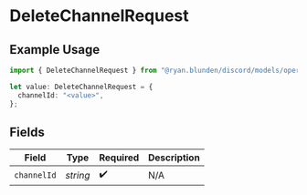 # DeleteChannelRequest

## Example Usage

```typescript
import { DeleteChannelRequest } from "@ryan.blunden/discord/models/operations";

let value: DeleteChannelRequest = {
  channelId: "<value>",
};
```

## Fields

| Field              | Type               | Required           | Description        |
| ------------------ | ------------------ | ------------------ | ------------------ |
| `channelId`        | *string*           | :heavy_check_mark: | N/A                |